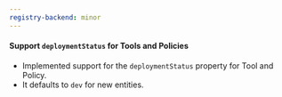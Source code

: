 ```yaml
---
registry-backend: minor
---
```


#### Support `deploymentStatus` for Tools and Policies

- Implemented support for the `deploymentStatus` property for Tool and Policy.
- It defaults to `dev` for new entities.
